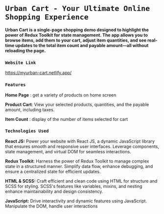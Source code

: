 
# `Urban Cart - Your Ultimate Online Shopping Experience`

**Urban Cart is a single-page shopping demo designed to highlight the power of Redux Toolkit for state management. The app allows you to browse items, add them to your cart, adjust item quantities, and see real-time updates to the total item count and payable amount—all without reloading the page.**

### `Website Link`

https://myurban-cart.netlify.app/

### `Features`

**Home Page** : get a variety of products on home screen 

**Product Cart**: View your selected products, quantities, and the payable amount, including taxes.

**Item Count** : display of the number of items selected for cart

### `Technologies Used`
**React JS:** Power your website with React JS, a dynamic JavaScript library that ensures smooth and responsive user interfaces. Leverage components, state management, and virtual DOM for seamless interactions.

**Redux Toolkit**: Harness the power of Redux Toolkit to manage complex state in a structured manner. Simplify data flow, enhance debugging, and ensure a centralized state for efficient updates.

**HTML & SCSS:** Craft efficient and clean code using HTML for structure and SCSS for styling. SCSS's features like variables, mixins, and nesting enhance maintainability and design consistency.

**JavaScript:** Drive interactivity and dynamic features using JavaScript. Manipulate the DOM, handle user interactions



